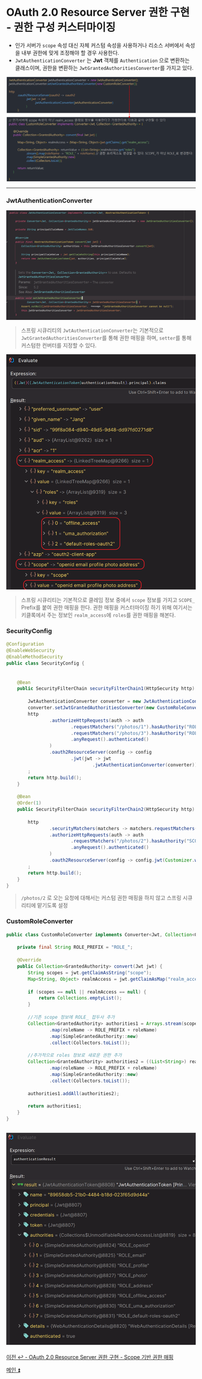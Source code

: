 # OAuth 2.0 Resource Server 권한 구현 - 권한 구성 커스터마이징

- 인가 서버가 `scope` 속성 대신 자체 커스텀 속성을 사용하거나 리소스 서버에서 속성을 내부 권한에 맞게 조정해야 할 경우 사용한다.
- `JwtAuthenticationConverter` 는 **Jwt** 객체를 `Authentication` 으로 변환하는 클래스이며, 권한을 변환하는 `JwtGrantedAuthoritiesConverter`를 가지고 있다.

![img_11.png](image/img_11.png)

---

### JwtAuthenticationConverter

![img_12.png](image/img_12.png)

> 스프링 시큐리티의 `JwtAuthenticationConverter`는 기본적으로 `JwtGrantedAuthoritiesConverter`를 통해 권한 매핑을 하며, `setter`를 통해 커스텀한 컨버터를 지정할 수 있다.

![img_13.png](image/img_13.png)

> 스프링 시큐리티는 기본적으로 클레임 정보 중에서 `scope` 정보를 가지고 `SCOPE_` Prefix를 붙여 권한 매핑을 한다. 권한 매핑을 커스터마이징 하기 위해 여기서는 
> 키클록에서 주는 정보인 `realm_access`에 `roles`를 권한 매핑을 해본다.

### SecurityConfig

```java
@Configuration
@EnableWebSecurity
@EnableMethodSecurity
public class SecurityConfig {


    @Bean
    public SecurityFilterChain securityFilterChain1(HttpSecurity http) throws Exception {

        JwtAuthenticationConverter converter = new JwtAuthenticationConverter();
        converter.setJwtGrantedAuthoritiesConverter(new CustomRoleConverter());
        http
                .authorizeHttpRequests(auth -> auth
                        .requestMatchers("/photos/1").hasAuthority("ROLE_photo")
                        .requestMatchers("/photos/3").hasAuthority("ROLE_default-roles-oauth2")
                        .anyRequest().authenticated()
                )
                .oauth2ResourceServer(config -> config
                        .jwt(jwt -> jwt
                                .jwtAuthenticationConverter(converter)))
        ;
        return http.build();
    }

    @Bean
    @Order(1)
    public SecurityFilterChain securityFilterChain2(HttpSecurity http) throws Exception {

        http
                .securityMatchers(matchers -> matchers.requestMatchers("/photos/2"))
                .authorizeHttpRequests(auth -> auth
                        .requestMatchers("/photos/2").hasAuthority("SCOPE_photo")
                        .anyRequest().authenticated()
                )
                .oauth2ResourceServer(config -> config.jwt(Customizer.withDefaults()))
        ;
        return http.build();
    }
}
```
> `/photos/2` 로 오는 요청에 대해서는 커스텀 권한 매핑을 하지 않고 스프링 시큐리티에 맡기도록 설정

### CustomRoleConverter

```java
public class CustomRoleConverter implements Converter<Jwt, Collection<GrantedAuthority>> {

    private final String ROLE_PREFIX = "ROLE_";
    
    @Override
    public Collection<GrantedAuthority> convert(Jwt jwt) {
        String scopes = jwt.getClaimAsString("scope");
        Map<String, Object> realmAccess = jwt.getClaimAsMap("realm_access");

        if (scopes == null || realmAccess == null) {
            return Collections.emptyList();
        }

        //기존 scope 정보에 ROLE_ 접두사 추가
        Collection<GrantedAuthority> authorities1 = Arrays.stream(scopes.split(" "))
                .map(roleName -> ROLE_PREFIX + roleName)
                .map(SimpleGrantedAuthority::new)
                .collect(Collectors.toList());

        //추가적으로 roles 정보로 새로운 권한 추가
        Collection<GrantedAuthority> authorities2 = ((List<String>) realmAccess.get("roles")).stream()
                .map(roleName -> ROLE_PREFIX + roleName)
                .map(SimpleGrantedAuthority::new)
                .collect(Collectors.toList());

        authorities1.addAll(authorities2);

        return authorities1;
    }
}
```
![img_14.png](image/img_14.png)
---

[이전 ↩️ - OAuth 2.0 Resource Server 권한 구현 - Scope 기반 권한 매핑](https://github.com/genesis12345678/TIL/blob/main/Spring/security/oauth/ResourceServer/%EA%B6%8C%ED%95%9C%EB%A7%A4%ED%95%91/ScopeAuth.md)

[메인 ⏫](https://github.com/genesis12345678/TIL/blob/main/Spring/security/oauth/main.md)